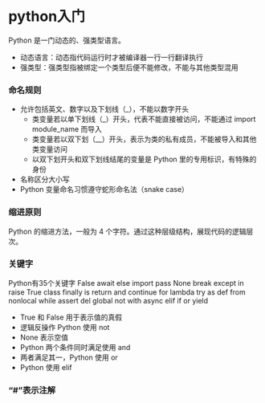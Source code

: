 # python入门

Python 是一门动态的、强类型语言。
* 动态语言：动态指代码运行时才被编译器一行一行翻译执行
* 强类型：强类型指被绑定一个类型后便不能修改，不能与其他类型混用


### 命名规则
* 允许包括英文、数字以及下划线（_），不能以数字开头
    - 类变量若以单下划线（_）开头，代表不能直接被访问，不能通过 import module_name 而导入
    - 类变量若以双下划（__）开头，表示为类的私有成员，不能被导入和其他类变量访问
    - 以双下划开头和双下划线结尾的变量是 Python 里的专用标识，有特殊的身份
* 名称区分大小写
* Python 变量命名习惯遵守蛇形命名法（snake case）


### 缩进原则
Python 的缩进方法，一般为 4 个字符。通过这种层级结构，展现代码的逻辑层次。


### 关键字
Python有35个关键字
False      await      else       import     pass
None       break      except     in         raise
True       class      finally    is         return
and        continue   for        lambda     try
as         def        from       nonlocal   while
assert     del        global     not        with
async      elif       if         or         yield
* True 和 False 用于表示值的真假
* 逻辑反操作 Python 使用 not
* None 表示空值
* Python 两个条件同时满足使用 and
* 两者满足其一，Python 使用 or
* Python 使用 elif



### “#”表示注解
